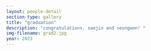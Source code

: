 ```yaml
---
layout: people-detail
section-type: gallery
title: "graduation"
description: "congratulations, saejin and seungwon! "
img-filename: grad2.jpg
year: 2023
---
```


